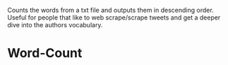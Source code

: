 Counts the words from a txt file and outputs them in descending order. 
Useful for people that like to web scrape/scrape tweets and get a deeper dive into the authors vocabulary. 
# Word-Count